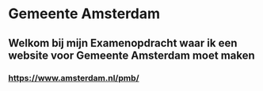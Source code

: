 ﻿# Gemeente Amsterdam
## Welkom bij mijn Examenopdracht waar ik een website voor Gemeente Amsterdam moet maken
### https://www.amsterdam.nl/pmb/
